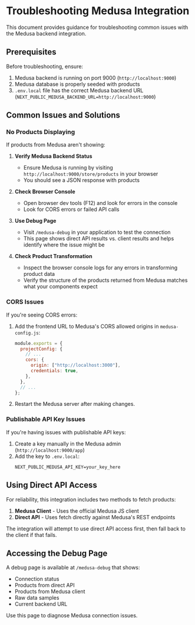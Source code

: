 # Troubleshooting Medusa Integration

This document provides guidance for troubleshooting common issues with the Medusa backend integration.

## Prerequisites

Before troubleshooting, ensure:

1. Medusa backend is running on port 9000 (`http://localhost:9000`)
2. Medusa database is properly seeded with products
3. `.env.local` file has the correct Medusa backend URL (`NEXT_PUBLIC_MEDUSA_BACKEND_URL=http://localhost:9000`)

## Common Issues and Solutions

### No Products Displaying

If products from Medusa aren't showing:

1. **Verify Medusa Backend Status**
   - Ensure Medusa is running by visiting `http://localhost:9000/store/products` in your browser
   - You should see a JSON response with products

2. **Check Browser Console**
   - Open browser dev tools (F12) and look for errors in the console
   - Look for CORS errors or failed API calls

3. **Use Debug Page**
   - Visit `/medusa-debug` in your application to test the connection
   - This page shows direct API results vs. client results and helps identify where the issue might be

4. **Check Product Transformation**
   - Inspect the browser console logs for any errors in transforming product data
   - Verify the structure of the products returned from Medusa matches what your components expect

### CORS Issues

If you're seeing CORS errors:

1. Add the frontend URL to Medusa's CORS allowed origins in `medusa-config.js`:
   ```js
   module.exports = {
     projectConfig: {
       // ...
       cors: {
         origin: ["http://localhost:3000"],
         credentials: true,
       },
     },
     // ...
   };
   ```

2. Restart the Medusa server after making changes.

### Publishable API Key Issues

If you're having issues with publishable API keys:

1. Create a key manually in the Medusa admin (`http://localhost:9000/app`)
2. Add the key to `.env.local`:
   ```
   NEXT_PUBLIC_MEDUSA_API_KEY=your_key_here
   ```

## Using Direct API Access

For reliability, this integration includes two methods to fetch products:

1. **Medusa Client** - Uses the official Medusa JS client
2. **Direct API** - Uses fetch directly against Medusa's REST endpoints

The integration will attempt to use direct API access first, then fall back to the client if that fails.

## Accessing the Debug Page

A debug page is available at `/medusa-debug` that shows:

- Connection status
- Products from direct API
- Products from Medusa client
- Raw data samples
- Current backend URL

Use this page to diagnose Medusa connection issues.

